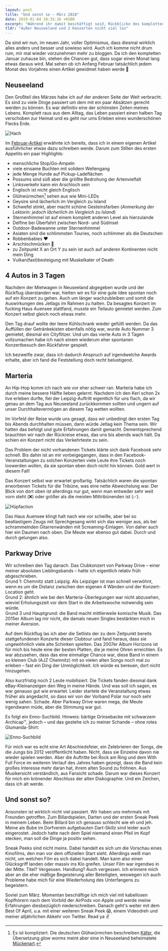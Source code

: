 ```yaml
---
layout: post
title: "Und sonst so – März 2018"
date: 2019-01-04 18:35:16 +0100
excerpt: "Während ihr damit beschäftigt seid, Rückblicke des kompletten Jahres zu lesen, halte ich mich noch im März auf. Ob ich bis Ende 2019 fertig werde, 2018 zusammenzufassen? 🤔"
tldr: "Außer Neuseeland und 2 Konzerten nicht viel los"
---
```


Da sind wir nun, im neuen Jahr, voller Optimismus, dass diesmal wirklich alles anders und besser und sowieso wird. Auch ich komme nicht drum rum, mir mal wieder vorzunehmen mehr zu bloggen. Da ich den kompletten Januar zuhause bin, stehen die Chancen gut, dass sogar einen Monat lang etwas daraus wird. Mal sehen ob ich Anfang Februar tatsächlich jedem Monat des Vorjahres einen Artikel gewidmet haben werde 🤞

## Neuseeland

Den Großteil des Märzes habe ich auf der anderen Seite der Welt verbracht. Es sind zu viele Dinge passiert um dem mit ein paar Absätzen gerecht werden zu können. Es war definitiv eine der schönsten Zeiten meines Lebens. Komplett raus aus dem Alltag, das Leben passiert einen halben Tag verschoben zur Heimat und es geht nur ums Erleben eines wunderschönen Flecks Erde.

![Hach](file:///Users/Enno/Sites/github/schlagzeilen/source/images/content/uss3_nz.jpg)

Im [Februar-Artikel](/und-sonst-so-februar-2018/ "Und sonst so – Februar 2018 - Schlagzeilen") erwähnte ich bereits, dass ich in einem eigenen Artikel ausführlicher etwas dazu schreiben werde. Darum zum Stillen des ersten Appetits ein paar Highlights:

- menschliche Stop/Go-Ampeln
- viele einsame Buchten mit solidem Wellengang
- jede Menge Hunde auf Pickup-Ladeflächen
- Possums sind süß aber die größte Bedrohung der Artenvielfalt
- Linksverkehr kann ein Arschloch sein
- Englisch ist nicht gleich Englisch
- Glühwürmchen[^glowworms] sehen aus wie Mini-LEDs
- Geysire sind lächerlich im Vergleich zu Island
- Schwefel stinkt, aber macht schöne Gesteinsfarben (*Anmerkung der Lektorin: jedoch lächerlich im Vergleich zu Island*)
- Sternenhimmel ist auf einem komplett anderen Level als hierzulande
- Delfine bei Überfahrt zwischen Nord- und Südinsel
- Outdoor-Badewanne unter Sternenhimmel
- Asiaten sind die schlimmsten Touries, noch schlimmer als die Deutschen
- Robbenbabies ❤️
- Arschlochmücken 🤬
- zu Zeitpunkt X an Ort Y zu sein ist auch auf anderen Kontinenten nicht mein Ding
- Vulkan(fast)besteigung mit Muskelkater of Death

[^glowworms]: Es ist kompliziert. Die deutschen Glühwürmchen beschreiben [Käfer](https://de.wikipedia.org/wiki/Leuchtk%C3%A4fer "Leuchtkäfer – Wikipedia"), die Übersetzung *glow worms* meint aber eine in Neuseeland beheimatete [Mückenart](https://de.wikipedia.org/wiki/Arachnocampa_luminosa "Arachnocampa luminosa – Wikipedia").

## 4 Autos in 3 Tagen

Nachdem der Mietwagen in Neuseeland abgegeben wurde und der Rückflug überstanden war, hielten wir es für eine gute Idee spontan noch auf ein Konzert zu gehen. Auch um länger wachzubleiben und somit die Auswirkungen des Jetlags im Rahmen zu halten. Da besagtes Konzert im fucking Haus Auensee stattfand, musste ein Teilauto gemietet werden. Zum Konzert selbst gleich noch etwas mehr.

Den Tag drauf wollte der leere Kühlschrank wieder gefüllt werden. Da das Auffüllen der Getränkekisten ebenfalls nötig war, wurde Auto Nummer 3 gemietet, diesmal ein Cityflitzer. Und um das vierte Auto in 3 Tagen vollzumachen habe ich nach einem wiederum eher spontanen Konzertbesuch den Rückfahrer gespielt.

Ich bezweifle zwar, dass ich dadurch Anspruch auf irgendwelche Awards erhalte, aber ich fand die Feststellung doch recht belustigend.

## Marteria

An Hip-Hop komm ich nach wie vor eher schwer ran. Marteria habe ich durch meine bessere Hälfte lieben gelernt. Nachdem ich den Kerl schon 2x live erleben durfte, fiel der Leipzig-Auftritt eigentlich für uns flach, da wir genau an dem Tag aus Neuseeland zurückkommen sollten und ungern auf unser Durchhaltevermögen an diesem Tag wetten wollten.

Im Vorfeld der Reise wurde uns gesagt, dass wir unbedingt den ersten Tag bis Abends durchhalten müssen, dann würde Jetlag kein Thema sein. Wir hatten das befolgt und gute Erfahrungen damit gemacht. Dementsprechend brauchten wir nach der Rückreise etwas, das uns bis abends wach hält. Da schien ein Konzert nicht das Verkehrteste zu sein.

Das Problem der nicht vorhandenen Tickets klärte sich dank Facebook sehr schnell. Bis dahin ist an mir vorbeigegangen, dass in den Facebook-Veranstaltungen zu solchen Konzerten viele Leute ihre Tickets noch loswerden wollen, da sie spontan eben doch nicht hin können. Gold wert in diesem Fall!

Das Konzert selbst war erwartet großartig. Tatsächlich waren die spontan erworbenen Tickets für die Tribüne, was eine nette Abwechslung war. Der Blick von dort oben ist allerdings nur gut, wenn man entweder sehr weit vorn steht (❌) oder größer als die meisten Mittribünenden ist (✅).

![Hüpfaction](file:///Users/Enno/Sites/github/schlagzeilen/source/images/content/uss3_marteria.gif)

Das Haus Auensee klingt halt nach wie vor scheiße, aber bei so beatlastigem Zeugs mit Sprechgesang wirkt sich das weniger aus, als bei schrammelnden Gitarrenwänden mit Screaming-Einlagen. Von daher auch hier ein Daumen nach oben. Die Meute war ebenso gut dabei. Durch und durch gelungen also.

## Parkway Drive

Wir schreiben den Tag danach. Das Clubkonzert von Parkway Drive – einer meiner absoluten Lieblingsbands – hatte ich eigentlich relativ früh abgeschrieben.  
Grund 1: Chemnitz statt Leipzig. Als Leipziger ist man schnell verwöhnt, wenn es um die Distanz zwischen den eigenen 4 Wänden und der Konzert-Location geht.  
Grund 2: ähnlich wie bei den Marteria-Überlegungen war nicht abzusehen, wieviel Erholungszeit vor dem Start in die Arbeitswoche notwendig sein würde.  
Grund 3 und Hauptgrund: die Band macht mittlerweile komische Musik. Das 2015er Album lag mir nicht, die damals neuen Singles bestärkten mich in meiner Aversion.

Auf dem Rückflug las ich aber die Setlists der zu dem Zeitpunkt bereits stattgefundenen Konzerte dieser Clubtour und fand heraus, dass sie ungewöhnlich viele alte Schinken spielten. Das 2007er Album Horizons ist für mich bis heute eine der besten Platten, die je meine Ohren erreichten. Es war abzusehen, dass das eine einmalige Chance war, diese Band in einem so kleinen Club (AJZ Chemnitz) mit so vielen alten Songs noch mal zu erleben – fast ein Ding der Unmöglichkeit. Ich würde es bereuen, dort nicht hinzugehen.

Also kurzfristig noch 2 Leute mobilisiert. Die Tickets fanden diesmal dank eBay-Kleinanzeigen den Weg in meine Hände. Und was soll ich sagen, es war genauso gut wie erwartet. Leider startete die Veranstaltung etwas früher als angedacht, so dass wir von der Vorband Polar nur noch sehr wenig sahen. Schade. Aber Parkway Drive waren mega, die Meute irgendwann müde, aber die Stimmung war gut.

Es folgt ein Enno-Suchbild. Hinweis: bärtige Grinsebacke mit schwarzem Archicap™, jedoch – und das gestehe ich zu meiner Schande – ohne rotes Glumanda-Shirt:

![Enno-Suchbild](file:///Users/Enno/Sites/github/schlagzeilen/source/images/content/uss3_pwd.jpg)

Für mich war es echt eine Art Abschiedsfeier, ein Zelebrieren der Songs, die die Jungs bis 2012 veröffentlicht haben. Nicht, dass sie Einzelne davon nie wieder spielen werden. Aber die Auftritte bei Rock am Ring und dem With Full Force im weiteren Verlauf des Jahres haben gezeigt, dass die Band kein großes Interesse mehr daran hat, ihrem alten Sound zu fröhnen. Aus Musikersicht verständlich, aus Fansicht schade. Darum war dieses Konzert für mich ein krönender Abschluss der alten Diskographie. Und ein Zeichen, dass ich alt werde.

## Und sonst so?

Ansonsten ist wirklich nicht viel passiert. Wir haben uns mehrmals mit Freunden getroffen. Zum Billardspielen, Darten und der ersten Sneak Peek in meinem Leben. Beim Billard bin ich genauso schlecht wie eh und jeh. Meine als Bube im Dorfverein aufgebauten Dart-Skillz sind leider auch eingerostet. Jedoch hatte nach dem Spiel niemand einen Pfeil im Kopf stecken, man soll die Dinge ja positiv sehen.

Sneak Peeks sind nicht meins. Dabei handelt es sich um die Vorschau eines Kinofilms, den man vor dem offiziellen Start sieht. Allerdings weiß man nicht, um welchen Film es sich dabei handelt. Man kann also einen Glücksgriff landen oder massiv ins Klo greifen. Unser Film war irgendwo in der Mitte. Titel? Vergessen. Handlung? Auch vergessen. Ich erinnere mich aber an die eher mäßige Begeisterung aller Beteiligten, weswegen ich auch Probleme habe mich für eine Wiederholung des Unterfangens zu begeistern.

Soviel zum März. Momentan beschäftige ich mich viel mit kabellosen Kopfhörern nach dem Vorbild der AirPods von Apple und werde meine Erfahrungen diesbezüglich niederschreiben. Danach geht's weiter mit dem Best Of April, u.a. mit einer weiteren Sneak Peek 😱, einem Videodreh und meiner alljährlichen Abkehr von Twitter. Read ya ✌️